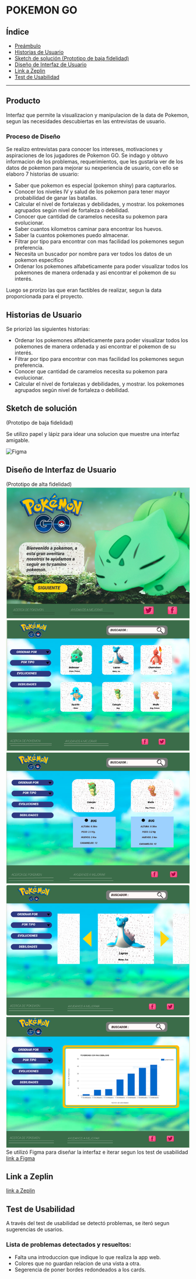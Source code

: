# POKEMON GO 

## Índice

* [Preámbulo](#producto)
* [Historias de Usuario](#historias-de-usuario)
* [Sketch de solución (Prototipo de baja fidelidad)](sketch-de-solución)
* [Diseño de Interfaz de Usuario](#diseño-de-interfaz-de-usuario)
* [Link a Zeplin](#link-a-zeplin)
* [Test de Usabilidad](#test-de-usabilidad)

***


## Producto

Interfaz que permite la visualizacion y manipulacion de la data de  Pokemon, segun las necesidades descubiertas en las entrevistas de usuario.

### Proceso de Diseño

Se realizo entrevistas para conocer los intereses, motivaciones y aspiraciones de los jugadores de Pokemon GO.  Se indago y obtuvo informacion de los problemas, requerimientos, que les gustaria ver de los datos de pokemon para mejorar su nexperiencia de usuario, con ello se elaboro 7 historias de usuario:

* Saber que pokemon es especial (pokemon shiny) para capturarlos.
* Conocer los niveles IV y salud de los pokemon para tener mayor probabilidad de ganar las batallas.
* Calcular el nivel de fortalezas y debilidades, y mostrar.
  los pokemones agrupados según nivel de fortaleza o debilidad.
* Conocer que cantidad de caramelos necesita su pokemon para evolucionar.
* Saber cuantos kilometros caminar para encontrar los huevos.
* Saber la cuantos pokemones puedo almacenar.
* Filtrar por tipo para encontrar con mas facilidad los pokemones segun preferencia.
* Necesita un buscador por nombre para ver todos los datos de un pokemon especifico
* Ordenar los pokemones alfabeticamente para poder visualizar todos los pokemones 
  de manera ordenada y asi encontrar el pokemon de su interés.

Luego se prorizo las que eran factibles de realizar, segun la data proporcionada para el proyecto.

## Historias de Usuario

Se priorizó las siguientes historias:

* Ordenar los pokemones alfabeticamente para poder visualizar todos los pokemones
  de manera ordenada y asi encontrar el pokemon de su interés.
* Filtrar por tipo para encontrar con mas facilidad los pokemones segun preferencia.
* Conocer que cantidad de caramelos necesita su pokemon para evolucionar.
* Calcular el nivel de fortalezas y debilidades, y mostrar.
  los pokemones agrupados según nivel de fortaleza o debilidad.

## Sketch de solución
(Prototipo de baja fidelidad)

Se utilizo papel y lápiz para idear una solucion que muestre una interfaz amigable.

![Figma](./imagenes/readme-boceto1.png)

## Diseño de Interfaz de Usuario
(Prototipo de alta fidelidad)
![Figma](./imagenes/readme-figma1.png)
![Figma](./imagenes/readme-figma2.png)
![Figma](./imagenes/readme-figma3.png)
![Figma](./imagenes/readme-figma4.png)
![Figma](./imagenes/readme-figma5.png)
Se utilizó Figma para diseñar la interfaz e iterar segun los test de usabilidad
[link a Figma](https://www.figma.com/file/OFdpWerGnAmOZmPcyGSwPTaG/POKEMON-GO?node-id=15%3A3)


## Link a Zeplin

[link a Zeplin](https://app.zeplin.io/project/5c362828eddc504bd2288b89/dashboard)

## Test de Usabilidad

A través del test de usabilidad se detectó problemas, se iteró segun sugerencias de usarios.

### Lista de problemas detectados y resueltos:

* Falta una introduccion que indique lo que realiza la app web.
* Colores que no guardan relacion de una vista a otra.
* Segerencia de poner bordes redondeados a los cards.
